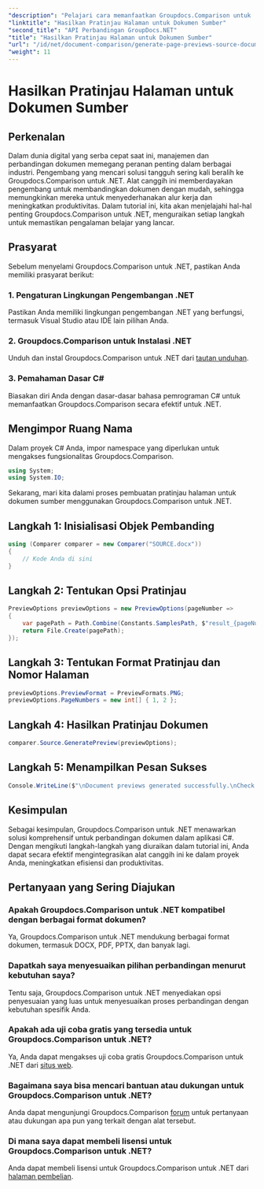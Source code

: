 ```yaml
---
"description": "Pelajari cara memanfaatkan Groupdocs.Comparison untuk .NET untuk menyederhanakan proses perbandingan dokumen dalam proyek C# Anda secara efektif."
"linktitle": "Hasilkan Pratinjau Halaman untuk Dokumen Sumber"
"second_title": "API Perbandingan GroupDocs.NET"
"title": "Hasilkan Pratinjau Halaman untuk Dokumen Sumber"
"url": "/id/net/document-comparison/generate-page-previews-source-document/"
"weight": 11
---
```


# Hasilkan Pratinjau Halaman untuk Dokumen Sumber

## Perkenalan
Dalam dunia digital yang serba cepat saat ini, manajemen dan perbandingan dokumen memegang peranan penting dalam berbagai industri. Pengembang yang mencari solusi tangguh sering kali beralih ke Groupdocs.Comparison untuk .NET. Alat canggih ini memberdayakan pengembang untuk membandingkan dokumen dengan mudah, sehingga memungkinkan mereka untuk menyederhanakan alur kerja dan meningkatkan produktivitas. Dalam tutorial ini, kita akan menjelajahi hal-hal penting Groupdocs.Comparison untuk .NET, menguraikan setiap langkah untuk memastikan pengalaman belajar yang lancar.
## Prasyarat
Sebelum menyelami Groupdocs.Comparison untuk .NET, pastikan Anda memiliki prasyarat berikut:
### 1. Pengaturan Lingkungan Pengembangan .NET
Pastikan Anda memiliki lingkungan pengembangan .NET yang berfungsi, termasuk Visual Studio atau IDE lain pilihan Anda.
### 2. Groupdocs.Comparison untuk Instalasi .NET
Unduh dan instal Groupdocs.Comparison untuk .NET dari [tautan unduhan](https://releases.groupdocs.com/comparison/net/).
### 3. Pemahaman Dasar C#
Biasakan diri Anda dengan dasar-dasar bahasa pemrograman C# untuk memanfaatkan Groupdocs.Comparison secara efektif untuk .NET.

## Mengimpor Ruang Nama
Dalam proyek C# Anda, impor namespace yang diperlukan untuk mengakses fungsionalitas Groupdocs.Comparison.

```csharp
using System;
using System.IO;
```

Sekarang, mari kita dalami proses pembuatan pratinjau halaman untuk dokumen sumber menggunakan Groupdocs.Comparison untuk .NET.
## Langkah 1: Inisialisasi Objek Pembanding
```csharp
using (Comparer comparer = new Comparer("SOURCE.docx"))
{
    // Kode Anda di sini
}
```
## Langkah 2: Tentukan Opsi Pratinjau
```csharp
PreviewOptions previewOptions = new PreviewOptions(pageNumber =>
{
    var pagePath = Path.Combine(Constants.SamplesPath, $"result_{pageNumber}.png");
    return File.Create(pagePath);
});
```
## Langkah 3: Tentukan Format Pratinjau dan Nomor Halaman
```csharp
previewOptions.PreviewFormat = PreviewFormats.PNG;
previewOptions.PageNumbers = new int[] { 1, 2 };
```
## Langkah 4: Hasilkan Pratinjau Dokumen
```csharp
comparer.Source.GeneratePreview(previewOptions);
```
## Langkah 5: Menampilkan Pesan Sukses
```csharp
Console.WriteLine($"\nDocument previews generated successfully.\nCheck output in {Directory.GetCurrentDirectory()}.");
```

## Kesimpulan
Sebagai kesimpulan, Groupdocs.Comparison untuk .NET menawarkan solusi komprehensif untuk perbandingan dokumen dalam aplikasi C#. Dengan mengikuti langkah-langkah yang diuraikan dalam tutorial ini, Anda dapat secara efektif mengintegrasikan alat canggih ini ke dalam proyek Anda, meningkatkan efisiensi dan produktivitas.
## Pertanyaan yang Sering Diajukan
### Apakah Groupdocs.Comparison untuk .NET kompatibel dengan berbagai format dokumen?
Ya, Groupdocs.Comparison untuk .NET mendukung berbagai format dokumen, termasuk DOCX, PDF, PPTX, dan banyak lagi.
### Dapatkah saya menyesuaikan pilihan perbandingan menurut kebutuhan saya?
Tentu saja, Groupdocs.Comparison untuk .NET menyediakan opsi penyesuaian yang luas untuk menyesuaikan proses perbandingan dengan kebutuhan spesifik Anda.
### Apakah ada uji coba gratis yang tersedia untuk Groupdocs.Comparison untuk .NET?
Ya, Anda dapat mengakses uji coba gratis Groupdocs.Comparison untuk .NET dari [situs web](https://releases.groupdocs.com/).
### Bagaimana saya bisa mencari bantuan atau dukungan untuk Groupdocs.Comparison untuk .NET?
Anda dapat mengunjungi Groupdocs.Comparison [forum](https://forum.groupdocs.com/c/comparison/12) untuk pertanyaan atau dukungan apa pun yang terkait dengan alat tersebut.
### Di mana saya dapat membeli lisensi untuk Groupdocs.Comparison untuk .NET?
Anda dapat membeli lisensi untuk Groupdocs.Comparison untuk .NET dari [halaman pembelian](https://purchase.groupdocs.com/buy).